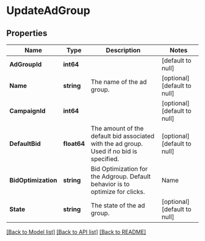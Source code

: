 # UpdateAdGroup

## Properties
Name | Type | Description | Notes
------------ | ------------- | ------------- | -------------
**AdGroupId** | **int64** |  | [default to null]
**Name** | **string** | The name of the ad group. | [optional] [default to null]
**CampaignId** | **int64** |  | [optional] [default to null]
**DefaultBid** | **float64** | The amount of the default bid associated with the ad group. Used if no bid is specified. | [optional] [default to null]
**BidOptimization** | **string** | Bid Optimization for the Adgroup. Default behavior is to optimize for clicks. |Name|CostType|Description| |----|--------|-----------| |reach |vcpm|Optimize for viewable impressions. $1 is the minimum bid for vCPM.| |clicks |cpc|[Default] Optimize for page visits.| |conversions |cpc|Optimize for conversion.| | [optional] [default to null]
**State** | **string** | The state of the ad group. | [optional] [default to null]

[[Back to Model list]](../README.md#documentation-for-models) [[Back to API list]](../README.md#documentation-for-api-endpoints) [[Back to README]](../README.md)

